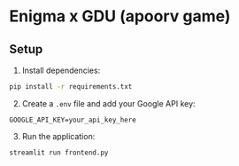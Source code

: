 # Enigma x GDU (apoorv game)

## Setup

1. Install dependencies:

```bash
pip install -r requirements.txt
```

2. Create a `.env` file and add your Google API key:

```
GOOGLE_API_KEY=your_api_key_here
```

3. Run the application:

```bash
streamlit run frontend.py
```
